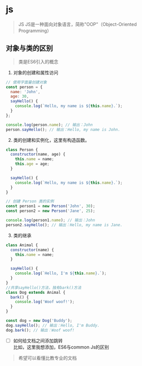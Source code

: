 # js
> JS
> JS是一种面向对象语言，简称"OOP"（Object-Oriented Programming）

## 对象与类的区别

> 类是ES6引入的概念

1. 对象的创建和属性访问
```js
// 使用字面量创建对象
const person = {
  name: 'John',
  age: 30,
  sayHello() {
    console.log(`Hello, my name is ${this.name}.`);
  }
};

console.log(person.name); // 输出：John
person.sayHello(); // 输出：Hello, my name is John.

```
2. 类的创建和实例化，这里有构造函数。
```js
class Person {
  constructor(name, age) {
    this.name = name;
    this.age = age;
  }

  sayHello() {
    console.log(`Hello, my name is ${this.name}.`);
  }
}

// 创建 Person 类的实例
const person1 = new Person('John', 30);
const person2 = new Person('Jane', 25);

console.log(person1.name); // 输出：John
person2.sayHello(); // 输出：Hello, my name is Jane.

```
3. 类的继承
```js
class Animal {
  constructor(name) {
    this.name = name;
  }

  sayHello() {
    console.log(`Hello, I'm ${this.name}.`);
  }
}
//共享sayHello()方法，独有bark()方法
class Dog extends Animal {
  bark() {
    console.log('Woof woof!');
  }
}

const dog = new Dog('Buddy');
dog.sayHello(); // 输出：Hello, I'm Buddy.
dog.bark(); // 输出：Woof woof!
```
- [ ] 如何给文档之间添加跳转  
比如，这里我想添加，ES6与common Js的区别 
> 希望可以看懂比教专业的文档

